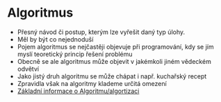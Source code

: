 # Algoritmus
* Přesný návod či postup, kterým lze vyřešit daný typ úlohy.  
* Měl by být co nejednoduší 
* Pojem algoritmus se nejčastěji objevuje při programování, kdy se jím myslí teoretický princip řešení problému 
* Obecně se ale algoritmus může objevit v jakémkoli jiném vědeckém odvětví
* Jako jistý druh algoritmu se může chápat i např. kuchařský recept
* Zpravidla však na algoritmy klademe určitá omezení
* <a target="_blank" rel="noopener noreferrer" href="https://github.com/Riyufuchi/OtazkyIKT/blob/master/PRG/01.%20Algoritmizace%20a%20programov%C3%A1n%C3%AD%20-%20algoritmus%20a%20jeho%20vlastnosti%2C%20zp%C5%AFsoby%20zaps%C3%A1n%C3%AD%20algoritmu%2C%20programovac%C3%AD%20jazyky%20a%20jejich%20d%C4%9Blen%C3%AD.md">Základní informace o Algoritmu/algortizaci</a>
